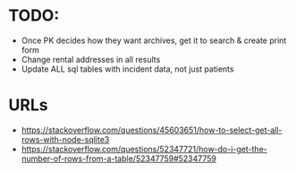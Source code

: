 # TODO:
* Once PK decides how they want archives, get it to search & create print form
* Change rental addresses in all results
* Update ALL sql tables with incident data, not just patients


# URLs
* https://stackoverflow.com/questions/45603651/how-to-select-get-all-rows-with-node-sqlite3
* https://stackoverflow.com/questions/52347721/how-do-i-get-the-number-of-rows-from-a-table/52347759#52347759

